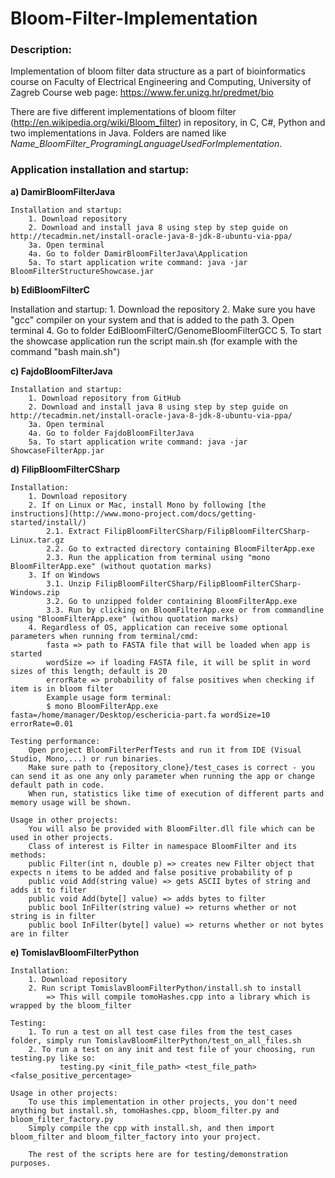 Bloom-Filter-Implementation
===========================

### Description:

Implementation of bloom filter data structure as a part of bioinformatics course on Faculty of Electrical Engineering and Computing, University of Zagreb
Course web page: https://www.fer.unizg.hr/predmet/bio

There are five different implementations of bloom filter (http://en.wikipedia.org/wiki/Bloom_filter) in repository, in C, C#, Python and two implementations in Java. Folders are named like _Name_BloomFilter_ProgramingLanguageUsedForImplementation_.

### Application installation and startup:


**a) DamirBloomFilterJava**

	Installation and startup:
		1. Download repository
		2. Download and install java 8 using step by step guide on http://tecadmin.net/install-oracle-java-8-jdk-8-ubuntu-via-ppa/
		3a. Open terminal
		4a. Go to folder DamirBloomFilterJava\Application
		5a. To start application write command: java -jar BloomFilterStructureShowcase.jar

**b) EdiBloomFilterC**

  Installation and startup:
    1. Download the repository
    2. Make sure you have "gcc" compiler on your system and that is added to the path
    3. Open terminal
    4. Go to folder EdiBloomFilterC/GenomeBloomFilterGCC
    5. To start the showcase application run the script main.sh (for example with the command "bash main.sh")
  
**c) FajdoBloomFilterJava**
	
	Installation and startup:
		1. Download repository from GitHub
		2. Download and install java 8 using step by step guide on http://tecadmin.net/install-oracle-java-8-jdk-8-ubuntu-via-ppa/
		3a. Open terminal
		4a. Go to folder FajdoBloomFilterJava
		5a. To start application write command: java -jar ShowcaseFilterApp.jar

**d) FilipBloomFilterCSharp**

	Installation:
		1. Download repository
		2. If on Linux or Mac, install Mono by following [the instructions](http://www.mono-project.com/docs/getting-started/install/)
			2.1. Extract FilipBloomFilterCSharp/FilipBloomFilterCSharp-Linux.tar.gz
			2.2. Go to extracted directory containing BloomFilterApp.exe
			2.3. Run the application from terminal using "mono BloomFilterApp.exe" (without quotation marks)
		3. If on Windows
			3.1. Unzip FilipBloomFilterCSharp/FilipBloomFilterCSharp-Windows.zip
			3.2. Go to unzipped folder containing BloomFilterApp.exe
			3.3. Run by clicking on BloomFilterApp.exe or from commandline using "BloomFilterApp.exe" (withou quotation marks)
		4. Regardless of OS, application can receive some optional parameters when running from terminal/cmd:
			fasta => path to FASTA file that will be loaded when app is started
			wordSize => if loading FASTA file, it will be split in word sizes of this length; default is 20
			errorRate => probability of false positives when checking if item is in bloom filter
			Example usage form terminal:
			$ mono BloomFilterApp.exe fasta=/home/manager/Desktop/eschericia-part.fa wordSize=10 errorRate=0.01

	Testing performance:
		Open project BloomFilterPerfTests and run it from IDE (Visual Studio, Mono,...) or run binaries.
		Make sure path to {repository_clone}/test_cases is correct - you can send it as one any only parameter when running the app or change default path in code.
		When run, statistics like time of execution of different parts and memory usage will be shown.
	
	Usage in other projects:
		You will also be provided with BloomFilter.dll file which can be used in other projects.
		Class of interest is Filter in namespace BloomFilter and its methods:
		public Filter(int n, double p) => creates new Filter object that expects n items to be added and false positive probability of p
		public void Add(string value) => gets ASCII bytes of string and adds it to filter
		public void Add(byte[] value) => adds bytes to filter
		public bool InFilter(string value) => returns whether or not string is in filter
		public bool InFilter(byte[] value) => returns whether or not bytes are in filter

**e) TomislavBloomFilterPython**

    Installation:
        1. Download repository
        2. Run script TomislavBloomFilterPython/install.sh to install
            => This will compile tomoHashes.cpp into a library which is wrapped by the bloom_filter

    Testing:
        1. To run a test on all test case files from the test_cases folder, simply run TomislavBloomFilterPython/test_on_all_files.sh
        2. To run a test on any init and test file of your choosing, run testing.py like so:
               testing.py <init_file_path> <test_file_path> <false_positive_percentage>

    Usage in other projects:
        To use this implementation in other projects, you don't need anything but install.sh, tomoHashes.cpp, bloom_filter.py and bloom_filter_factory.py
        Simply compile the cpp with install.sh, and then import bloom_filter and bloom_filter_factory into your project.

        The rest of the scripts here are for testing/demonstration purposes.
